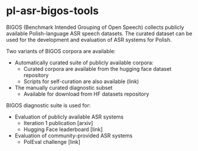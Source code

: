 # pl-asr-bigos-tools
BIGOS (Benchmark Intended Grouping of Open Speech) collects publicly available Polish-language ASR speech datasets.
The curated dataset can be used for the development and evaluation of ASR systems for Polish.

Two variants of BIGOS corpora are available:
- Automatically curated suite of publicly available corpora:
  - Curated corpora are available from the hugging face dataset repository
  - Scripts for self-curation are also available (link)
- The manually curated diagnostic subset
  - Available for download from HF datasets repository

BIGOS diagnostic suite is used for:
- Evaluation of publicly available ASR systems
  - Iteration 1 publication [arxiv]
  - Hugging Face leaderboard [link]
- Evaluation of community-provided ASR systems
  - PolEval challenge [link]
